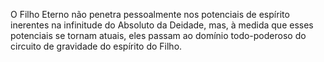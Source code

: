 ﻿O Filho Eterno não penetra pessoalmente nos potenciais de espírito inerentes na  infinitude do Absoluto da Deidade, mas, à medida que esses potenciais se tornam atuais, eles passam ao domínio todo-poderoso do circuito de gravidade do espírito do Filho.